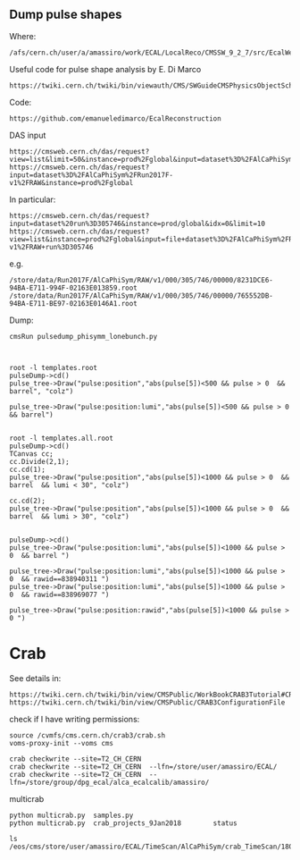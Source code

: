 Dump pulse shapes
----

Where:

    /afs/cern.ch/user/a/amassiro/work/ECAL/LocalReco/CMSSW_9_2_7/src/EcalWeights/TimeScan/
    
    
Useful code for pulse shape analysis by E. Di Marco

    https://twiki.cern.ch/twiki/bin/viewauth/CMS/SWGuideCMSPhysicsObjectSchool2017ECAL

Code:

    https://github.com/emanueledimarco/EcalReconstruction



    
    

DAS input

    https://cmsweb.cern.ch/das/request?view=list&limit=50&instance=prod%2Fglobal&input=dataset%3D%2FAlCaPhiSym%2FRun2017*%2FRAW
    https://cmsweb.cern.ch/das/request?input=dataset%3D%2FAlCaPhiSym%2FRun2017F-v1%2FRAW&instance=prod%2Fglobal
    
In particular:

    https://cmsweb.cern.ch/das/request?input=dataset%20run%3D305746&instance=prod/global&idx=0&limit=10
    https://cmsweb.cern.ch/das/request?view=list&instance=prod%2Fglobal&input=file+dataset%3D%2FAlCaPhiSym%2FRun2017F-v1%2FRAW+run%3D305746
    
e.g.

    /store/data/Run2017F/AlCaPhiSym/RAW/v1/000/305/746/00000/8231DCE6-94BA-E711-994F-02163E013859.root
    /store/data/Run2017F/AlCaPhiSym/RAW/v1/000/305/746/00000/765552DB-94BA-E711-BE97-02163E0146A1.root
    
    
Dump:

    cmsRun pulsedump_phisymm_lonebunch.py   

    
    
    root -l templates.root
    pulseDump->cd()
    pulse_tree->Draw("pulse:position","abs(pulse[5])<500 && pulse > 0  && barrel", "colz")
    
    pulse_tree->Draw("pulse:position:lumi","abs(pulse[5])<500 && pulse > 0  && barrel")

    
    root -l templates.all.root
    pulseDump->cd()
    TCanvas cc;
    cc.Divide(2,1);
    cc.cd(1);
    pulse_tree->Draw("pulse:position","abs(pulse[5])<1000 && pulse > 0  && barrel  && lumi < 30", "colz")

    cc.cd(2);
    pulse_tree->Draw("pulse:position","abs(pulse[5])<1000 && pulse > 0  && barrel  && lumi > 30", "colz")


    pulseDump->cd()
    pulse_tree->Draw("pulse:position:lumi","abs(pulse[5])<1000 && pulse > 0  && barrel ")

    pulse_tree->Draw("pulse:position:lumi","abs(pulse[5])<1000 && pulse > 0  && rawid==838940311 ")
    pulse_tree->Draw("pulse:position:lumi","abs(pulse[5])<1000 && pulse > 0  && rawid==838969077 ")
    
    pulse_tree->Draw("pulse:position:rawid","abs(pulse[5])<1000 && pulse > 0 ")
    
    
    
    
    
Crab
====

See details in:

    https://twiki.cern.ch/twiki/bin/view/CMSPublic/WorkBookCRAB3Tutorial#CRAB_configuration_parameters
    https://twiki.cern.ch/twiki/bin/view/CMSPublic/CRAB3ConfigurationFile

check if I have writing permissions:

    source /cvmfs/cms.cern.ch/crab3/crab.sh
    voms-proxy-init --voms cms

    crab checkwrite --site=T2_CH_CERN
    crab checkwrite --site=T2_CH_CERN  --lfn=/store/user/amassiro/ECAL/
    crab checkwrite --site=T2_CH_CERN  --lfn=/store/group/dpg_ecal/alca_ecalcalib/amassiro/


multicrab 

    python multicrab.py  samples.py        
    python multicrab.py  crab_projects_9Jan2018        status
    
    ls /eos/cms/store/user/amassiro/ECAL/TimeScan/AlCaPhiSym/crab_TimeScan/180109_092402/0000/    
    
    
    
    